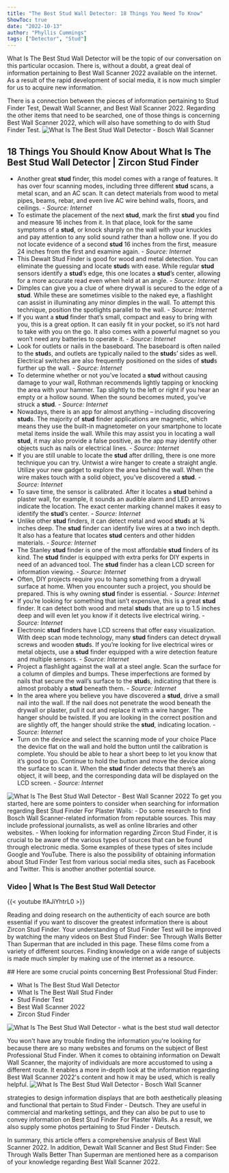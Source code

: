 ```yaml
---
title: "The Best Stud Wall Detector: 18 Things You Need To Know"
ShowToc: true 
date: "2022-10-13"
author: "Phyllis Cummings" 
tags: ["Detector", "Stud"]
---
```


What Is The Best Stud Wall Detector will be the topic of our conversation on this particular occasion. There is, without a doubt, a great deal of information pertaining to Best Wall Scanner 2022 available on the internet. As a result of the rapid development of social media, it is now much simpler for us to acquire new information.

There is a connection between the pieces of information pertaining to Stud Finder Test, Dewalt Wall Scanner, and Best Wall Scanner 2022. Regarding the other items that need to be searched, one of those things is concerning Best Wall Scanner 2022, which will also have something to do with Stud Finder Test.
<img loading="lazy" src="https://m.media-amazon.com/images/I/41j-7elvE8L._SL160_.jpg" onerror="this.onerror=null;this.src='https://blogger.googleusercontent.com/img/a/AVvXsEhe7F7TRXHtjiKvHb5vS7DmnxvpHiDyoYyYvm1nHB3Qp2_w3BnM6A2eq4v7FYxCC9bfZt3a9vIMtAYEKUiaDQbHMg-ViyGmRIj39MLp0bGFfgfYw1Dc9q_H-T0wiTm3l0Uq42dETrN9eC8aGJ9_IORZsxST1AcLR7np1koOfcc7tnHa4S8Mwz_xD9d0=s16000';" alt="What Is The Best Stud Wall Detector - Bosch Wall Scanner" >

## 18 Things You Should Know About What Is The Best Stud Wall Detector | Zircon Stud Finder
-   Another great **stud** finder, this model comes with a range of features. It has over four scanning modes, including three different **stud** scans, a metal scan, and an AC scan. It can detect materials from wood to metal pipes, beams, rebar, and even live AC wire behind walls, floors, and ceilings. - <cite>Source: Internet</cite>
-   To estimate the placement of the next **stud**, mark the first **stud** you find and measure 16 inches from it. In that place, look for the same symptoms of a **stud**, or knock sharply on the wall with your knuckles and pay attention to any solid sound rather than a hollow one. If you do not locate evidence of a second **stud** 16 inches from the first, measure 24 inches from the first and examine again. - <cite>Source: Internet</cite>
-   This Dewalt Stud Finder is good for wood and metal detection. You can eliminate the guessing and locate **stud**s with ease. While regular **stud** sensors identify a **stud**’s edge, this one locates a **stud**’s center, allowing for a more accurate read even when held at an angle. - <cite>Source: Internet</cite>
-   Dimples can give you a clue of where drywall is secured to the edge of a **stud**. While these are sometimes visible to the naked eye, a flashlight can assist in illuminating any minor dimples in the wall. To attempt this technique, position the spotlights parallel to the wall. - <cite>Source: Internet</cite>
-   If you want a **stud** finder that’s small, compact and easy to bring with you, this is a great option. It can easily fit in your pocket, so it’s not hard to take with you on the go. It also comes with a powerful magnet so you won’t need any batteries to operate it. - <cite>Source: Internet</cite>
-   Look for outlets or nails in the baseboard. The baseboard is often nailed to the **stud**s, and outlets are typically nailed to the **stud**s’ sides as well. Electrical switches are also frequently positioned on the sides of **stud**s further up the wall. - <cite>Source: Internet</cite>
-   To determine whether or not you’ve located a **stud** without causing damage to your wall, Rothman recommends lightly tapping or knocking the area with your hammer. Tap slightly to the left or right if you hear an empty or a hollow sound. When the sound becomes muted, you’ve struck a **stud**. - <cite>Source: Internet</cite>
-   Nowadays, there is an app for almost anything – including discovering **stud**s. The majority of **stud** finder applications are magnetic, which means they use the built-in magnetometer on your smartphone to locate metal items inside the wall. While this may assist you in locating a wall **stud**, it may also provide a false positive, as the app may identify other objects such as nails or electrical lines. - <cite>Source: Internet</cite>
-   If you are still unable to locate the **stud** after drilling, there is one more technique you can try. Untwist a wire hanger to create a straight angle. Utilize your new gadget to explore the area behind the wall. When the wire makes touch with a solid object, you’ve discovered a **stud**. - <cite>Source: Internet</cite>
-   To save time, the sensor is calibrated. After it locates a **stud** behind a plaster wall, for example, it sounds an audible alarm and LED arrows indicate the location. The exact center marking channel makes it easy to identify the **stud**’s center. - <cite>Source: Internet</cite>
-   Unlike other **stud** finders, it can detect metal and wood **stud**s at ¾ inches deep. The **stud** finder can identify live wires at a two inch depth. It also has a feature that locates **stud** centers and other hidden materials. - <cite>Source: Internet</cite>
-   The Stanley **stud** finder is one of the most affordable **stud** finders of its kind. The **stud** finder is equipped with extra perks for DIY experts in need of an advanced tool. The **stud** finder has a clean LCD screen for information viewing. - <cite>Source: Internet</cite>
-   Often, DIY projects require you to hang something from a drywall surface at home. When you encounter such a project, you should be prepared. This is why owning **stud** finder is essential. - <cite>Source: Internet</cite>
-   If you’re looking for something that isn’t expensive, this is a great **stud** finder. It can detect both wood and metal **stud**s that are up to 1.5 inches deep and will even let you know if it detects live electrical wiring. - <cite>Source: Internet</cite>
-   Electronic **stud** finders have LCD screens that offer easy visualization. With deep scan mode technology, many **stud** finders can detect drywall screws and wooden **stud**s. If you’re looking for live electrical wires or metal objects, use a **stud** finder equipped with a wire detection feature and multiple sensors. - <cite>Source: Internet</cite>
-   Project a flashlight against the wall at a steel angle. Scan the surface for a column of dimples and bumps. These imperfections are formed by nails that secure the wall’s surface to the **stud**s, indicating that there is almost probably a **stud** beneath them. - <cite>Source: Internet</cite>
-   In the area where you believe you have discovered a **stud**, drive a small nail into the wall. If the nail does not penetrate the wood beneath the drywall or plaster, pull it out and replace it with a wire hanger. The hanger should be twisted. If you are looking in the correct position and are slightly off, the hanger should strike the **stud**, indicating location. - <cite>Source: Internet</cite>
-   Turn on the device and select the scanning mode of your choice Place the device flat on the wall and hold the button until the calibration is complete. You should be able to hear a short beep to let you know that it’s good to go. Continue to hold the button and move the device along the surface to scan it. When the **stud** finder detects that there’s an object, it will beep, and the corresponding data will be displayed on the LCD screen. - <cite>Source: Internet</cite>


<img loading="lazy" src="https://content.instructables.com/ORIG/F9M/QH17/JQWT318H/F9MQH17JQWT318H.jpg?frame=1&width=2100" onerror="this.onerror=null;this.src='https://blogger.googleusercontent.com/img/a/AVvXsEhe7F7TRXHtjiKvHb5vS7DmnxvpHiDyoYyYvm1nHB3Qp2_w3BnM6A2eq4v7FYxCC9bfZt3a9vIMtAYEKUiaDQbHMg-ViyGmRIj39MLp0bGFfgfYw1Dc9q_H-T0wiTm3l0Uq42dETrN9eC8aGJ9_IORZsxST1AcLR7np1koOfcc7tnHa4S8Mwz_xD9d0=s16000';" alt="What Is The Best Stud Wall Detector - Best Wall Scanner 2022" >
To get you started, here are some pointers to consider when searching for information regarding Best Stud Finder For Plaster Walls:
- Do some research to find Bosch Wall Scanner-related information from reputable sources. This may include professional journalists, as well as online libraries and other websites.
- When looking for information regarding Zircon Stud Finder, it is crucial to be aware of the various types of sources that can be found through electronic media. Some examples of these types of sites include Google and YouTube. There is also the possibility of obtaining information about Stud Finder Test from various social media sites, such as Facebook and Twitter. This is another another potential source.

### Video | What Is The Best Stud Wall Detector
{{< youtube lfAJiYhtrL0 >}} 


Reading and doing research on the authenticity of each source are both essential if you want to discover the greatest information there is about Zircon Stud Finder.
Your understanding of Stud Finder Test will be improved by watching the many videos on Best Stud Finder: See Through Walls Better Than Superman that are included in this page. These films come from a variety of different sources. Finding knowledge on a wide range of subjects is made much simpler by making use of the internet as a resource.
<script async="async" data-cfasync="false" src="//normallydemandedalter.com/fe63df3c5408708b15d8dc3d9b206b31/invoke.js"></script>
<div id="container-fe63df3c5408708b15d8dc3d9b206b31"></div>
## Here are some crucial points concerning Best Professional Stud Finder:

- What Is The Best Stud Wall Detector
- What Is The Best Wall Stud Finder
- Stud Finder Test
- Best Wall Scanner 2022
- Zircon Stud Finder

 <img loading="lazy" src="https://i5.walmartimages.com/asr/e30a5bce-ed1f-48a2-bdde-faab37385fb4.9789e474c6fbde7d0aa3508baefbabbb.jpeg?odnHeight=612&odnWidth=612&odnBg=FFFFFF" onerror="this.onerror=null;this.src='https://blogger.googleusercontent.com/img/a/AVvXsEhe7F7TRXHtjiKvHb5vS7DmnxvpHiDyoYyYvm1nHB3Qp2_w3BnM6A2eq4v7FYxCC9bfZt3a9vIMtAYEKUiaDQbHMg-ViyGmRIj39MLp0bGFfgfYw1Dc9q_H-T0wiTm3l0Uq42dETrN9eC8aGJ9_IORZsxST1AcLR7np1koOfcc7tnHa4S8Mwz_xD9d0=s16000';" alt="What Is The Best Stud Wall Detector - what is the best stud wall detector" >

You won't have any trouble finding the information you're looking for because there are so many websites and forums on the subject of Best Professional Stud Finder.
When it comes to obtaining information on Dewalt Wall Scanner, the majority of individuals are more accustomed to using a different route. It enables a more in-depth look at the information regarding Best Wall Scanner 2022's content and how it may be used, which is really helpful.
<img loading="lazy" src="https://cdn.instructables.com/ORIG/FG8/DU3D/JNNFEJIX/FG8DU3DJNNFEJIX.jpg?width=642" onerror="this.onerror=null;this.src='https://blogger.googleusercontent.com/img/a/AVvXsEhe7F7TRXHtjiKvHb5vS7DmnxvpHiDyoYyYvm1nHB3Qp2_w3BnM6A2eq4v7FYxCC9bfZt3a9vIMtAYEKUiaDQbHMg-ViyGmRIj39MLp0bGFfgfYw1Dc9q_H-T0wiTm3l0Uq42dETrN9eC8aGJ9_IORZsxST1AcLR7np1koOfcc7tnHa4S8Mwz_xD9d0=s16000';" alt="What Is The Best Stud Wall Detector - Bosch Wall Scanner" >

strategies to design information displays that are both aesthetically pleasing and functional that pertain to Stud Finder - Deutsch. They are useful in commercial and marketing settings, and they can also be put to use to convey information on Best Stud Finder For Plaster Walls. As a result, we also supply some photos pertaining to Stud Finder - Deutsch.

In summary, this article offers a comprehensive analysis of Best Wall Scanner 2022. In addition, Dewalt Wall Scanner and Best Stud Finder: See Through Walls Better Than Superman are mentioned here as a comparison of your knowledge regarding Best Wall Scanner 2022.

	

